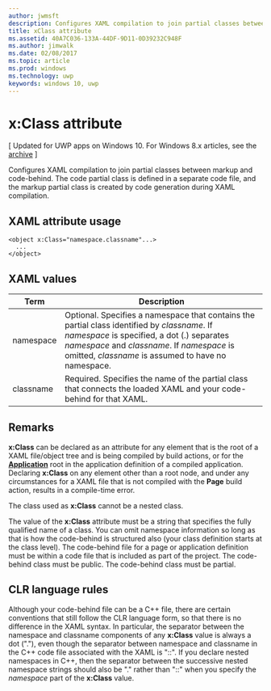 ---author: jwmsftdescription: Configures XAML compilation to join partial classes between markup and code-behind. The code partial class is defined in a separate code file, and the markup partial class is created by code generation during XAML compilation.title: xClass attributems.assetid: 40A7C036-133A-44DF-9D11-0D39232C948Fms.author: jimwalkms.date: 02/08/2017ms.topic: articlems.prod: windowsms.technology: uwpkeywords: windows 10, uwp---# x:Class attribute\[ Updated for UWP apps on Windows 10. For Windows 8.x articles, see the [archive](http://go.microsoft.com/fwlink/p/?linkid=619132) \]Configures XAML compilation to join partial classes between markup and code-behind. The code partial class is defined in a separate code file, and the markup partial class is created by code generation during XAML compilation.## XAML attribute usage``` syntax<object x:Class="namespace.classname"...>  ...</object>```## XAML values| Term | Description ||------|-------------|| namespace | Optional. Specifies a namespace that contains the partial class identified by _classname_. If _namespace_ is specified, a dot (.) separates _namespace_ and _classname_. If _namespace_ is omitted, _classname_ is assumed to have no namespace. || classname | Required. Specifies the name of the partial class that connects the loaded XAML and your code-behind for that XAML. | ## Remarks**x:Class** can be declared as an attribute for any element that is the root of a XAML file/object tree and is being compiled by build actions, or for the [**Application**](https://msdn.microsoft.com/library/windows/apps/br242324) root in the application definition of a compiled application. Declaring **x:Class** on any element other than a root node, and under any circumstances for a XAML file that is not compiled with the **Page** build action, results in a compile-time error.The class used as **x:Class** cannot be a nested class.The value of the **x:Class** attribute must be a string that specifies the fully qualified name of a class. You can omit namespace information so long as that is how the code-behind is structured also (your class definition starts at the class level). The code-behind file for a page or application definition must be within a code file that is included as part of the project. The code-behind class must be public. The code-behind class must be partial.## CLR language rulesAlthough your code-behind file can be a C++ file, there are certain conventions that still follow the CLR language form, so that there is no difference in the XAML syntax. In particular, the separator between the namespace and classname components of any **x:Class** value is always a dot ("."), even though the separator between namespace and classname in the C++ code file associated with the XAML is "::". If you declare nested namespaces in C++, then the separator between the successive nested namespace strings should also be "." rather than "::" when you specify the *namespace* part of the **x:Class** value.